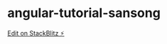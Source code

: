 # angular-tutorial-sansong

[Edit on StackBlitz ⚡️](https://stackblitz.com/edit/angular-tutorial-sansong)